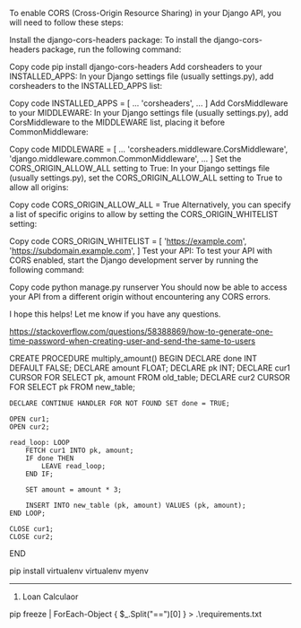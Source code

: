 To enable CORS (Cross-Origin Resource Sharing) in your Django API, you will need to follow these steps:

Install the django-cors-headers package:
To install the django-cors-headers package, run the following command:

Copy code
pip install django-cors-headers
Add corsheaders to your INSTALLED_APPS:
In your Django settings file (usually settings.py), add corsheaders to the INSTALLED_APPS list:

Copy code
INSTALLED_APPS = [
    ...
    'corsheaders',
    ...
]
Add CorsMiddleware to your MIDDLEWARE:
In your Django settings file (usually settings.py), add CorsMiddleware to the MIDDLEWARE list, placing it before CommonMiddleware:

Copy code
MIDDLEWARE = [
    ...
    'corsheaders.middleware.CorsMiddleware',
    'django.middleware.common.CommonMiddleware',
    ...
]
Set the CORS_ORIGIN_ALLOW_ALL setting to True:
In your Django settings file (usually settings.py), set the CORS_ORIGIN_ALLOW_ALL setting to True to allow all origins:

Copy code
CORS_ORIGIN_ALLOW_ALL = True
Alternatively, you can specify a list of specific origins to allow by setting the CORS_ORIGIN_WHITELIST setting:

Copy code
CORS_ORIGIN_WHITELIST = [
    'https://example.com',
    'https://subdomain.example.com',
]
Test your API:
To test your API with CORS enabled, start the Django development server by running the following command:

Copy code
python manage.py runserver
You should now be able to access your API from a different origin without encountering any CORS errors.

I hope this helps! Let me know if you have any questions.



https://stackoverflow.com/questions/58388869/how-to-generate-one-time-password-when-creating-user-and-send-the-same-to-users




CREATE PROCEDURE multiply_amount()
BEGIN
    DECLARE done INT DEFAULT FALSE;
    DECLARE amount FLOAT;
    DECLARE pk INT;
    DECLARE cur1 CURSOR FOR SELECT pk, amount FROM old_table;
    DECLARE cur2 CURSOR FOR SELECT pk FROM new_table;

    DECLARE CONTINUE HANDLER FOR NOT FOUND SET done = TRUE;

    OPEN cur1;
    OPEN cur2;

    read_loop: LOOP
        FETCH cur1 INTO pk, amount;
        IF done THEN
            LEAVE read_loop;
        END IF;

        SET amount = amount * 3;

        INSERT INTO new_table (pk, amount) VALUES (pk, amount);
    END LOOP;

    CLOSE cur1;
    CLOSE cur2;
END


pip install virtualenv
virtualenv myenv


******
1. Loan Calculaor




pip freeze | ForEach-Object { $_.Split("==")[0] } > .\requirements.txt
